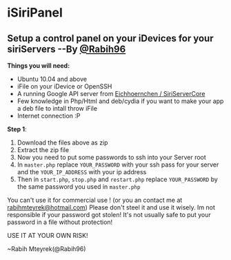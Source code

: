 iSiriPanel
==========

Setup a control panel on your iDevices for your siriServers --By <a href="www.twitter.com/rabih96">@Rabih96</a>
------------------------------------------------------------------------------------------------------------------------
**Things you will need:**
* Ubuntu 10.04 and above
* iFile on your iDevice or OpenSSH
* A running Google API server from <a href="https://github.com/Eichhoernchen/SiriServerCore">Eichhoernchen / SiriServerCore</a>
* Few knowledge in Php/Html and deb/cydia if you want to make your app a deb file to intall throw iFile
* Internet connection :P

**Step 1**:

1. Download the files above as zip
2. Extract the zip file
3. Now you need to put some passwords to ssh into your Server root
4. In `master.php` replace `YOUR_PASSWORD` with your ssh pass for your server and the `YOUR_IP_ADDRESS` with your ip address
5. Then in `start.php`, `stop.php` and `restart.php` replace `YOUR_PASSWORD` by the same password you used in `master.php`</li>

You can't use it for commercial use ! (or you an contact me at rabihmteyrek@hotmail.com)
Please don't steel it and use it wisely.
Im not responsible if your password got stolen! It's not usually safe to put your password in a file without protection!

USE IT AT YOUR OWN RISK!

~Rabih Mteyrek(@Rabih96)
